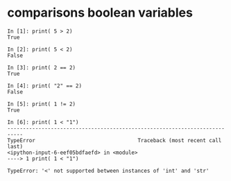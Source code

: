 # comparisons boolean variables


	In [1]: print( 5 > 2)
	True

	In [2]: print( 5 < 2)
	False

	In [3]: print( 2 == 2)
	True

	In [4]: print( "2" == 2)
	False

	In [5]: print( 1 != 2)
	True

	In [6]: print( 1 < "1")
	---------------------------------------------------------------------------
	TypeError                                 Traceback (most recent call last)
	<ipython-input-6-eef05bdfaefd> in <module>
	----> 1 print( 1 < "1")

	TypeError: '<' not supported between instances of 'int' and 'str'





